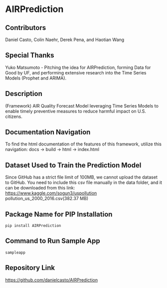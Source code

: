 # AIRPrediction

## Contributors
Daniel Casto, Colin Naehr, Derek Pena, and Haotian Wang

## Special Thanks
Yuko Matsumoto - Pitching the idea for AIRPrediction, forming Data for Good by UF, and performing extensive research into the Time Series Models (Prophet and ARIMA).

## Description
(Framework) AIR Quality Forecast Model leveraging Time Series Models to enable timely preventive measures to reduce harmful impact on U.S. citizens.

## Documentation Navigation
To find the html documentation of the features of this framework, utilize this navigation:
docs -> build -> html -> index.html

## Dataset Used to Train the Prediction Model
Since GitHub has a strict file limit of 100MB, we cannot upload the dataset to GitHub.
You need to include this csv file manually in the data folder, and it can be downloaded from this link: 
https://www.kaggle.com/sogun3/uspollution
pollution_us_2000_2016.csv(382.37 MB)

## Package Name for PIP Installation
`pip install AIRPrediction`


## Command to Run Sample App
`sampleapp`

## Repository Link
https://github.com/danielcasto/AIRPrediction
